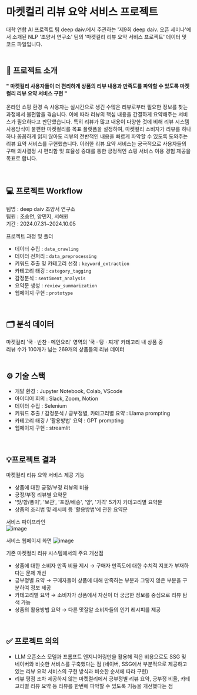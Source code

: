 # 마켓컬리 리뷰 요약 서비스 프로젝트

대학 연합 AI 프로젝트 팀 deep daiv.에서 주관하는 '제9회 deep daiv. 오픈 세미나'에서 소개된 NLP '조양서 연구소' 팀의 '마켓컬리 리뷰 요약 서비스 프로젝트' 데이터 및 코드 파일입니다.
</br>
</br>

## 📌 프로젝트 소개
**" 마켓컬리 사용자들이 더 편리하게 상품의 리뷰 내용과 만족도를 파악할 수 있도록 마켓컬리 리뷰 요약 서비스 구현 "**  
</br>
온라인 쇼핑 환경 속 사용자는 실시간으로 생긴 수많은 리뷰로부터 필요한 정보를 찾는 과정에서 불편함을 겪습니다. 이에 따라 리뷰의 핵심 내용을 간결하게 요약해주는 서비스가 필요하다고 판단했습니다. 특히 리뷰가 많고 내용이 다양한 것에 비해 리뷰 시스템 사용방식이 불편한 마켓컬리를 목표 플랫폼을 설정하여, 마켓컬리 소비자가 리뷰를 하나하나 꼼꼼하게 읽지 않아도 리뷰의 전반적인 내용을 빠르게 파악할 수 있도록 도와주는 리뷰 요약 서비스를 구현했습니다. 이러한 리뷰 요약 서비스는 궁극적으로 사용자들의 구매 의사결정 시 편리함 및 효율성 증대를 통한 긍정적인 쇼핑 서비스 이용 경험 제공을 목표로 합니다.
</br>  
</br>

## 💻 프로젝트 Workflow
팀명 : deep daiv 조양서 연구소  
팀원 : 조승연, 양민지, 서해원  
기간 : 2024.07.31~2024.10.05  

프로젝트 과정 및 폴더   
- 데이터 수집 : `data_crawling`
- 데이터 전처리 : `data_preprocessing`
- 키워드 추출 및 카테고리 선정 : `keyword_extraction`
- 카테고리 태깅 : `category_tagging`
- 감정분석 : `sentiment_analysis`
- 요약문 생성 : `review_summarization`
- 웹페이지 구현 : `prototype`
</br>


## 🗂️ 분석 데이터 
마켓컬리 '국 · 반찬 · 메인요리' 영역의 '국 · 탕 · 찌개' 카테고리 내 상품 중  
리뷰 수가 100개가 넘는 269개의 상품들의 리뷰 데이터  
</br>


## ⚙️ 기술 스택
- 개발 환경 : Jupyter Notebook, Colab, VScode  
- 아이디어 회의 : Slack, Zoom, Notion  
- 데이터 수집 : Selenium  
- 키워드 추출 / 감정분석 / 긍부정별, 카테고리별 요약 : Llama prompting   
- 카테고리 태깅 / '활용방법' 요약 : GPT prompting  
- 웹페이지 구현 : streamlit
</br>


## 💡프로젝트 결과 

마켓컬리 리뷰 요약 서비스 제공 기능
- 상품에 대한 긍정/부정 리뷰의 비율
- 긍정/부정 리뷰별 요약문
- '맛/향/풍미', '보관', '포장/배송', '양', '가격' 5가지 카테고리별 요약문
- 상품의 조리법 및 레시피 등 '활용방법'에 관한 요약문

  
서비스 파이프라인  
![image](https://github.com/user-attachments/assets/4a11902f-4d50-4b3b-96f3-b41e080b65ba)

서비스 웹페이지 화면
![image](https://github.com/user-attachments/assets/dbed8175-75ae-4e63-805c-6a782303f2d1)




기존 마켓컬리 리뷰 시스템에서의 주요 개선점
- 상품에 대한 소비자 만족 비율 제시 → 구매자 만족도에 대한 수치적 지표가 부재하다는 문제 개선  
- 긍부정별 요약 → 구매자들이 상품에 대해 만족하는 부분과 그렇지 않은 부분을 구분하여 정보 제공  
- 카테고리별 요약 → 소비자가 상품에서 자신이 더 궁금한 정보를 중심으로 리뷰 탐색 가능  
- 상품의 활용방법 요약 → 다른 맛잘알 소비자들의 인기 레시피를 제공  
</br>


## ✅ 프로젝트 의의  
- LLM 오픈소스 모델과 프롬프트 엔지니어링만을 활용해 적은 비용으로도 SSG 및 네이버와 비슷한 서비스를 구축했다는 점 (네이버, SSG에서 부분적으로 제공하고 있는 리뷰 요약 서비스의 구현 방식과 비슷한 순서에 따라 구현)
- 리뷰 평점 조차 제공하지 않는 마켓컬리에서 긍부정별 리뷰 요약, 긍부정 비율, 카테고리별 리뷰 요약 등 리뷰를 한번에 파악할 수 있도록 기능을 개선했다는 점
</br>





